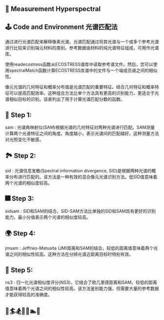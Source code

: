  <h2>🦄️ Measurement Hyperspectral </h2>

## 🕹️ Code and Environment 光谱匹配法

通过进行光谱匹配来解释像素光谱。光谱匹配通过将其光谱与一个或多个参考光谱进行比较来识别端元材料的类别。参考数据由材料的纯光谱特征组成，可用作光谱库。

使用readecostress函数从ECOSTRESS谱库中读取参考谱文件。然后，您可以使用spectralMatch函数计算ECOSTRESS库谱中的文件与一个端成员谱之间的相似性。

像元光谱的几何特征和概率分布值是光谱匹配的重要特征。结合几何特征和概率特征可以提高匹配效率。这种组合方法比单个方法具有更高的识别能力，更适合于光谱相似目标的识别。该表列出了用于计算光谱匹配分数的函数。

## 💫 Step 1:
sam : 光谱角映射仪(SAM)根据光谱的几何特征对两种光谱进行匹配。SAM测量计算两个光谱特征之间的角度。角度越小，表示光谱间的匹配越好。这种测量方法对光照变化不敏感。

## 🏞️ Step 2:
sid : 光谱信息发散(Spectral information divergence, SID)是根据两种光谱的概率分布进行匹配的。该方法是一种有效的混合像元光谱识别方法。低SID值意味着两个光谱的相似度较高。

## 🎆 Step 3:
sidsam : SID和SAM的结合。SID-SAM方法比单独的SID和SAM具有更好的识别能力。最小分值表示两个光谱的相似度较高。

## 🌍  Step 4:
jmsam : Jeffries-Matusita (JM)距离和SAM的结合。较低的距离值意味着两个光谱之间的相似性较高。这种方法在分辨光谱近距离目标时特别有效。

## 🔫 Step 5:
ns3 : 归一化光谱相似度评分(NS3)，它结合了欧几里德距离和SAM。较低的距离值意味着两个光谱之间的相似性较高。该方法鉴别能力强，但需要大量的参考数据才能获得较高的准确度。


## 🏇🏄🏂🚵🎳🏊🚴 
